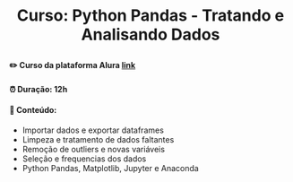 # <p align="center"> <b> Curso: Python Pandas - Tratando e Analisando Dados </b> 

####  ✏️ Curso da plataforma Alura <a href="https://cursos.alura.com.br/course/introducao-python-pandas">link</a> 
####  ⏰ Duração: 12h 
####  📜 Conteúdo:
- Importar dados e exportar dataframes
- Limpeza e tratamento de dados faltantes
- Remoção de outliers e novas variáveis
- Seleção e frequencias dos dados
- Python Pandas, Matplotlib, Jupyter e Anaconda
  
